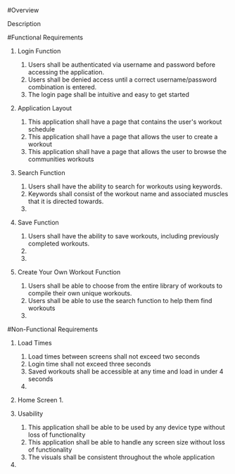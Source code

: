 #Overview

Description

#Functional Requirements
1. Login Function
    1. Users shall be authenticated via username and password before accessing the application.
    2. Users shall be denied access until a correct username/password combination is entered.
    3. The login page shall be intuitive and easy to get started
2. Application Layout
    1. This application shall have a page that contains the user's workout schedule
    2. This application shall have a page that allows the user to create a workout
    3. This application shall have a page that allows the user to browse the communities workouts
    
3. Search Function
    1. Users shall have the ability to search for workouts using keywords.
    2. Keywords shall consist of the workout name and associated muscles that it is directed towards.
    3.
4. Save Function
    1. Users shall have the ability to save workouts, including previously completed workouts.
    2.
    3. 
5. Create Your Own Workout Function
    1. Users shall be able to choose from the entire library of workouts to compile their own unique workouts. 
    2. Users shall be able to use the search function to help them find workouts
    3.



#Non-Functional Requirements
1. Load Times
    1. Load times between screens shall not exceed two seconds
    2. Login time shall not exceed three seconds
    3. Saved workouts shall be accessible at any time and load in under 4 seconds
    4.
2. Home Screen
    1. 
	
3. Usability
    1. This application shall be able to be used by any device type without loss of functionality
    2. This application shall be able to handle any screen size without loss of functionality 
    3. The visuals shall be consistent throughout the whole application 
4.





